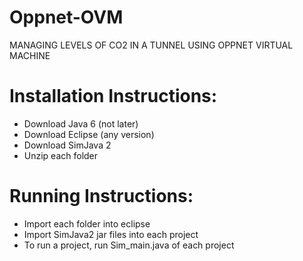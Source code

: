 # Oppnet-OVM
MANAGING LEVELS OF CO2 IN A TUNNEL USING OPPNET VIRTUAL MACHINE


Installation Instructions:
=========================
- Download Java 6 (not later)
- Download Eclipse (any version)
- Download SimJava 2
- Unzip each folder


Running Instructions:
======================
- Import each folder into eclipse
- Import SimJava2 jar files into each project
- To run a project, run Sim_main.java of each project
